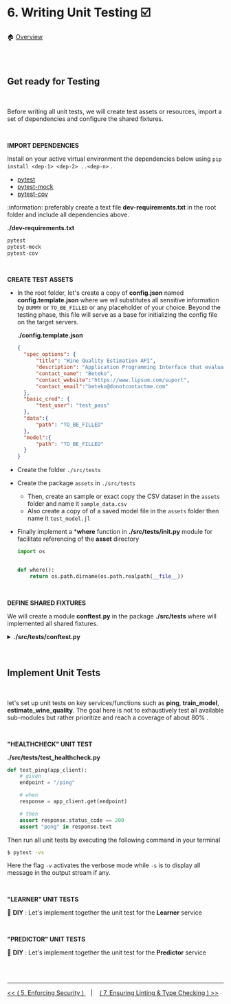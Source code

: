 # 6. Writing Unit Testing :ballot_box_with_check:

:house: [Overview](../../README.md)

<br>
<br>

## Get ready for Testing 

<br>

Before writing all unit tests, we will create test assets or resources, import a set of dependencies and configure the shared fixtures.

<br>

**IMPORT DEPENDENCIES**

Install on your active virtual environment the dependencies below  using `pip install <dep-1> <dep-2> ..<dep-n>` .  
- [pytest](https://docs.pytest.org/en/7.2.x/)
- [pytest-mock](https://pypi.org/project/pytest-mock/)
- [pytest-cov](https://pypi.org/project/pytest-cov/)


:information: preferably create a text file **dev-requirements.txt** in the root folder and include all dependencies above.  

**./dev-requirements.txt**
```txt
pytest
pytest-mock
pytest-cov
```
<br>

**CREATE TEST ASSETS**


- In the root folder, let's create a copy of  **config.json** named **config.template.json** where we wil substitutes all sensitive information by  `DUMMY` or  `TO_BE_FILLED` or any placeholder of your choice. Beyond the testing phase, this file will serve as a base for initializing the config file on the target servers. 

  **./config.template.json**
  ```json 
  {
    "spec_options": {
        "title": "Wine Quality Estimation API",
        "description": "Application Programming Interface that evaluates the quality of wine based on carefully preselected features.",
        "contact_name": "Beteko",
        "contact_website":"https://www.lipsum.com/suport",
        "contact_email":"beteko@donotcontactme.com"
    },
    "basic_cred": {
        "test_user": "test_pass"
    },
    "data":{
        "path": "TO_BE_FILLED"
    },
    "model":{
        "path": "TO_BE_FILLED"
    }
  }
  ```

- Create the folder `./src/tests`
- Create the package `assets` in `./src/tests`
  - Then, create an sample or exact copy the CSV dataset in the `assets` folder and name it  `sample_data.csv`
  - Also create a copy of of a saved  model file in the `assets` folder  then name it `test_model.jl`
- Finally implement a ***where** function in **./src/tests/__init__.py** module for facilitate referencing of the **asset** directory
    ```python
    import os


    def where():
        return os.path.dirname(os.path.realpath(__file__))
    ```
<br>


**DEFINE SHARED FIXTURES**

We will create a module **conftest.py** in the package **./src/tests** where will implemented all shared fixtures. 



<details>
    <summary>  <b> ./src/tests/conftest.py</b></summary>

```python
import pytest
import os
import base64
from tests.assets import where as asset_dir_path


@pytest.fixture()
def app():
    from wine_predictor_api import create_app
    app = create_app()
    app.config.update(
        TESTING=True,
        LOGIN_DISABLED=True
    )
    yield app


@pytest.fixture
def test_auth():
    test_cred = base64.b64encode(b"test_user:test_pass").decode('utf-8')
    return f"Basic {test_cred}"


@pytest.fixture
def test_data_path():
    return asset_dir_path() + "/sample_data.csv"


@pytest.fixture
def test_model_path():
    return asset_dir_path() + "/test_model.jl"


@pytest.fixture()
def app_client(app):
    return app.test_client()


@pytest.fixture()
def app_runner(app, pytest_configure):
    return app.test_cli_runner()


@pytest.hookimpl
def pytest_configure(config):
    os.environ["API_CONFIG"] = "config.template.json"
```
</details>


<br>
<br>

## Implement Unit Tests

<br>

let's set up unit tests on key services/functions  such  as **ping**, **train_model**, **estimate_wine_quality**. The goal here is not to exhaustively test all available sub-modules but rather prioritize and reach a coverage of about 80% . 

<br>

**"HEALTHCHECK" UNIT TEST**

**./src/tests/test_healthcheck.py**
```python 
def test_ping(app_client):
    # given
    endpoint = "/ping"

    # when
    response = app_client.get(endpoint)

    # then
    assert response.status_code == 200
    assert "pong" in response.text
```

Then  run all unit tests by executing the following command in your terminal 

```sh 
$ pytest -vs 

```

Here the flag `-v` activates the verbose mode while  `-s` is to display all message in the output stream if any. 


<br>

**"LEARNER" UNIT TESTS**

:tada: **DIY** : Let's implement together the unit test for the  **Learner** service 

<br>

**"PREDICTOR" UNIT TESTS**


:tada: **DIY** : Let's implement together the unit test for the  **Predictor** service


<br>
<br>

---


[ << ( 5. Enforcing Security ) ](../chapters/chapter_5.md#protect-all-services) &nbsp;&nbsp; |  &nbsp;&nbsp;  [ ( 7. Ensuring Linting & Type Checking ) >>](../chapters/chapter_7.md#linting-with-flake8)